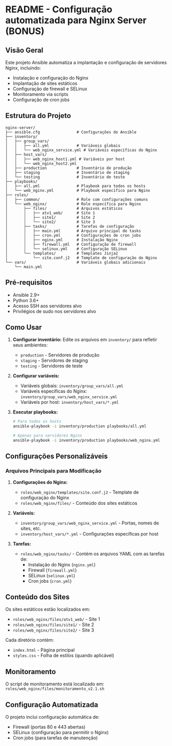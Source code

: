 # README - Configuração automatizada para Nginx Server (BONUS)

## Visão Geral

Este projeto Ansible automatiza a implantação e configuração de servidores Nginx, incluindo:
- Instalação e configuração do Nginx
- Implantação de sites estáticos
- Configuração de firewall e SELinux
- Monitoramento via scripts
- Configuração de cron jobs

## Estrutura do Projeto

```
nginx-server/
├── ansible.cfg                # Configurações do Ansible
├── inventory/
│   ├── group_vars/
│   │   ├── all.yml            # Variáveis globais
│   │   └── web_nginx_service.yml # Variáveis específicas do Nginx
│   ├── host_vars/
│   │   ├── web_nginx_host1.yml # Variáveis por host
│   │   └── web_nginx_host2.yml
│   ├── production             # Inventário de produção
│   ├── staging                # Inventário de staging
│   └── testing                # Inventário de teste
├── playbooks/
│   ├── all.yml                # Playbook para todos os hosts
│   └── web_nginx.yml          # Playbook específico para Nginx
├── roles/
│   ├── common/                # Role com configurações comuns
│   └── web_nginx/             # Role específica para Nginx
│       ├── files/             # Arquivos estáticos
│       │   ├── atv1_web/      # Site 1
│       │   ├── site1/         # Site 2
│       │   └── site2/         # Site 3
│       ├── tasks/             # Tarefas de configuração
│       │   ├── main.yml       # Arquivo principal de tasks
│       │   ├── cron.yml       # Configurações de cron jobs
│       │   ├── nginx.yml      # Instalação Nginx
│       │   ├── firewall.yml   # Configuração de firewall
│       │   └── selinux.yml    # Configuração SELinux
│       └── templates/         # Templates Jinja2
│           └── site.conf.j2   # Template de configuração do Nginx
└── vars/                      # Variáveis globais adicionais
    └── main.yml
```

## Pré-requisitos

- Ansible 2.9+
- Python 3.6+
- Acesso SSH aos servidores alvo
- Privilégios de sudo nos servidores alvo

## Como Usar

1. **Configurar inventário:**
   Edite os arquivos em `inventory/` para refletir seus ambientes:
   - `production` - Servidores de produção
   - `staging` - Servidores de staging
   - `testing` - Servidores de teste

2. **Configurar variáveis:**
   - Variáveis globais: `inventory/group_vars/all.yml`
   - Variáveis específicas do Nginx: `inventory/group_vars/web_nginx_service.yml`
   - Variáveis por host: `inventory/host_vars/*.yml`

3. **Executar playbooks:**
   ```bash
   # Para todos os hosts
   ansible-playbook -i inventory/production playbooks/all.yml

   # Apenas para servidores Nginx
   ansible-playbook -i inventory/production playbooks/web_nginx.yml
   ```

## Configurações Personalizáveis

### Arquivos Principais para Modificação

1. **Configurações do Nginx:**
   - `roles/web_nginx/templates/site.conf.j2` - Template de configuração do Nginx
   - `roles/web_nginx/files/` - Conteúdo dos sites estáticos

2. **Variáveis:**
   - `inventory/group_vars/web_nginx_service.yml` - Portas, nomes de sites, etc.
   - `inventory/host_vars/*.yml` - Configurações específicas por host

3. **Tarefas:**
   - `roles/web_nginx/tasks/` - Contém os arquivos YAML com as tarefas de:
     - Instalação do Nginx (`nginx.yml`)
     - Firewall (`firewall.yml`)
     - SELinux (`selinux.yml`)
     - Cron jobs (`cron.yml`)

## Conteúdo dos Sites

Os sites estáticos estão localizados em:
- `roles/web_nginx/files/atv1_web/` - Site 1
- `roles/web_nginx/files/site1/` - Site 2
- `roles/web_nginx/files/site2/` - Site 3

Cada diretório contém:
- `index.html` - Página principal
- `styles.css` - Folha de estilos (quando aplicável)

## Monitoramento

O script de monitoramento está localizado em:
`roles/web_nginx/files/monitoramento_v2.1.sh`

## Configuração Automatizada

O projeto inclui configuração automática de:
- Firewall (portas 80 e 443 abertas)
- SELinux (configuração para permitir o Nginx)
- Cron jobs (para tarefas de manutenção)

